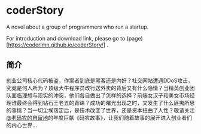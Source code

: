 coderStory
==========

A novel about a group of programmers who run a startup.

For introduction and download link, please go to (page) [https://coderlmn.github.io/coderStory/] .

简介
-----------
创业公司核心代码被盗，作案者到底是黑客还是内奸？社交网站遭遇DDoS攻击，究竟是何人所为？顶级大牛程序员改行送外卖的背后又有什么隐情？当精英创业团队面临理想与现实的冲突，他们各自做出了怎样的选择？前端女汉子和美女市场经理谁最终会得到钻石王老五的青睐？成功的曙光出现之时，又发生了什么匪夷所思的事情？当一切尘埃落定后，是技术改变了世界，还是资本扭曲了人性？敬请关注<a href="http://weibo.com/ned11" target="blank">@老码农的自留地</a>的年度巨献《码农故事》，让我们随着故事的展开进入创业者们的内心世界...
